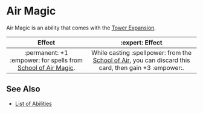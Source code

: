 # Air Magic

Air Magic is an ability that comes with the [Tower Expansion](../content.md).

| Effect | :expert: Effect |
| :---: | :---: |
| :permanent: +1 :empower: for spells from [School of Air Magic](../spells.md#air-magic). | While casting :spellpower: from the [School of Air](../spells.md#air-magic), you can discard this card, then gain +3 :empower:. |


## See Also

- [List of Abilities](../abilities.md)
